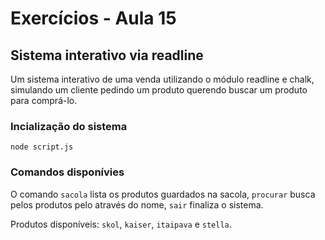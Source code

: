 # Exercícios - Aula 15
## Sistema interativo via readline

Um sistema interativo de uma venda utilizando o módulo readline e chalk, simulando um cliente pedindo um produto querendo buscar um produto para comprá-lo.

### Incialização do sistema
```bashed
node script.js
```

### Comandos disponívies
O comando 
``` sacola ```
lista os produtos guardados na sacola, 
``` procurar ```
busca pelos produtos pelo através do nome,
``` sair ```
finaliza o sistema.

Produtos disponíveis: ``skol``, ``kaiser``, ``itaipava`` e ``stella``.